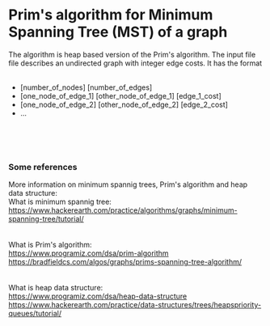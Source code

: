 # Prim's algorithm for Minimum Spanning Tree (MST) of a graph
The algorithm is heap based version of the Prim's algorithm. The input file file describes an undirected graph with integer edge costs.  It has the format <br/>
<br/>
* [number_of_nodes] [number_of_edges] <br/>
* [one_node_of_edge_1] [other_node_of_edge_1] [edge_1_cost]<br/>
* [one_node_of_edge_2] [other_node_of_edge_2] [edge_2_cost] <br/>
* ...
<br/>
<br/>
<br/>

### Some references <br/>
More information on minimum spannig trees, Prim's algorithm and heap data structure: <br/>
What is minimum spannig tree: <br/>
https://www.hackerearth.com/practice/algorithms/graphs/minimum-spanning-tree/tutorial/ <br/>
<br/>
<br/>
What is Prim's algorithm: <br/>
https://www.programiz.com/dsa/prim-algorithm <br/>
https://bradfieldcs.com/algos/graphs/prims-spanning-tree-algorithm/ <br/>
<br/>
<br/>
What is heap data structure: <br/>
https://www.programiz.com/dsa/heap-data-structure <br/>
https://www.hackerearth.com/practice/data-structures/trees/heapspriority-queues/tutorial/ <br/>
